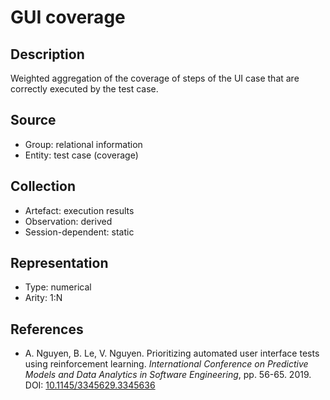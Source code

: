 # GUI coverage

## Description

Weighted aggregation of the coverage of steps of the UI case that are correctly executed by the test case.

## Source

* Group: relational information
* Entity: test case (coverage)

## Collection

* Artefact: execution results
* Observation: derived
* Session-dependent: static

## Representation

* Type: numerical
* Arity: 1:N

## References

* A. Nguyen, B. Le, V. Nguyen. Prioritizing automated user interface tests using reinforcement learning. *International Conference on Predictive Models and Data Analytics in Software Engineering*, pp. 56-65. 2019. DOI: [10.1145/3345629.3345636](https://www.doi.org/10.1145/3345629.3345636)
